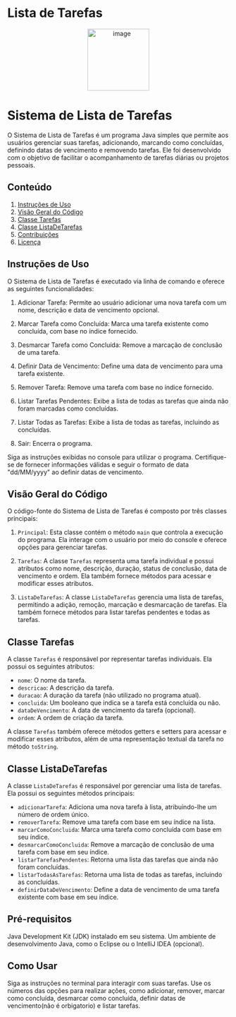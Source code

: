 # Lista de Tarefas
<div align="center">
<img width="140" alt="image" src="https://github.com/LaryssaGabi/Lista-De-Tarefas/assets/111398446/a8a4a7dd-b5f8-4c16-b034-fa79eb2fb0aa"/>
</div>

# Sistema de Lista de Tarefas

O Sistema de Lista de Tarefas é um programa Java simples que permite aos usuários gerenciar suas tarefas, adicionando, marcando como concluídas, definindo datas de vencimento e removendo tarefas. Ele foi desenvolvido com o objetivo de facilitar o acompanhamento de tarefas diárias ou projetos pessoais.

## Conteúdo

1. [Instruções de Uso](#instruções-de-uso)
2. [Visão Geral do Código](#visão-geral-do-código)
3. [Classe Tarefas](#classe-tarefas)
4. [Classe ListaDeTarefas](#classe-listadetarefas)
5. [Contribuições](#contribuições)
6. [Licença](#licença)

## Instruções de Uso

O Sistema de Lista de Tarefas é executado via linha de comando e oferece as seguintes funcionalidades:

1. Adicionar Tarefa: Permite ao usuário adicionar uma nova tarefa com um nome, descrição e data de vencimento opcional.

2. Marcar Tarefa como Concluída: Marca uma tarefa existente como concluída, com base no índice fornecido.

3. Desmarcar Tarefa como Concluída: Remove a marcação de conclusão de uma tarefa.

4. Definir Data de Vencimento: Define uma data de vencimento para uma tarefa existente.

5. Remover Tarefa: Remove uma tarefa com base no índice fornecido.

6. Listar Tarefas Pendentes: Exibe a lista de todas as tarefas que ainda não foram marcadas como concluídas.

7. Listar Todas as Tarefas: Exibe a lista de todas as tarefas, incluindo as concluídas.

0. Sair: Encerra o programa.

Siga as instruções exibidas no console para utilizar o programa. Certifique-se de fornecer informações válidas e seguir o formato de data "dd/MM/yyyy" ao definir datas de vencimento.

## Visão Geral do Código

O código-fonte do Sistema de Lista de Tarefas é composto por três classes principais:

1. `Principal`: Esta classe contém o método `main` que controla a execução do programa. Ela interage com o usuário por meio do console e oferece opções para gerenciar tarefas.

2. `Tarefas`: A classe `Tarefas` representa uma tarefa individual e possui atributos como nome, descrição, duração, status de conclusão, data de vencimento e ordem. Ela também fornece métodos para acessar e modificar esses atributos.

3. `ListaDeTarefas`: A classe `ListaDeTarefas` gerencia uma lista de tarefas, permitindo a adição, remoção, marcação e desmarcação de tarefas. Ela também fornece métodos para listar tarefas pendentes e todas as tarefas.

## Classe Tarefas

A classe `Tarefas` é responsável por representar tarefas individuais. Ela possui os seguintes atributos:

- `nome`: O nome da tarefa.
- `descricao`: A descrição da tarefa.
- `duracao`: A duração da tarefa (não utilizado no programa atual).
- `concluida`: Um booleano que indica se a tarefa está concluída ou não.
- `dataDeVencimento`: A data de vencimento da tarefa (opcional).
- `ordem`: A ordem de criação da tarefa.

A classe `Tarefas` também oferece métodos getters e setters para acessar e modificar esses atributos, além de uma representação textual da tarefa no método `toString`.

## Classe ListaDeTarefas

A classe `ListaDeTarefas` é responsável por gerenciar uma lista de tarefas. Ela possui os seguintes métodos principais:

- `adicionarTarefa`: Adiciona uma nova tarefa à lista, atribuindo-lhe um número de ordem único.
- `removerTarefa`: Remove uma tarefa com base em seu índice na lista.
- `marcarComoConcluida`: Marca uma tarefa como concluída com base em seu índice.
- `desmarcarComoConcluida`: Remove a marcação de conclusão de uma tarefa com base em seu índice.
- `listarTarefasPendentes`: Retorna uma lista das tarefas que ainda não foram concluídas.
- `listarTodasAsTarefas`: Retorna uma lista de todas as tarefas, incluindo as concluídas.
- `definirDataDeVencimento`: Define a data de vencimento de uma tarefa existente com base em seu índice.

## Pré-requisitos
Java Development Kit (JDK) instalado em seu sistema.
Um ambiente de desenvolvimento Java, como o Eclipse ou o IntelliJ IDEA (opcional).

## Como Usar
Siga as instruções no terminal para interagir com suas tarefas. Use os números das opções para realizar ações, como adicionar, remover, marcar como concluída, desmarcar como concluída, definir datas de vencimento(não é orbigatorio) e listar tarefas.

